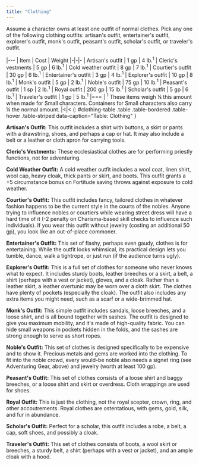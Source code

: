 ```yaml
---
title: "Clothing"
---
```


Assume a character owns at least one outfit of normal clothes. Pick any one of the following clothing outfits: artisan's outfit, entertainer's outfit, explorer's outfit, monk's outfit, peasant's outfit, scholar's outfit, or traveler's outfit.

|---
| Item | Cost | Weight
|-|-|-
| Artisan's outfit | 1 gp | 4 lb.<sup>1</sup>
| Cleric's vestments | 5 gp | 6 lb.<sup>1</sup>
| Cold weather outfit | 8 gp | 7 lb.<sup>1</sup>
| Courtier's outfit | 30 gp | 6 lb.<sup>1</sup>
| Entertainer's outfit | 3 gp | 4 lb.<sup>1</sup>
| Explorer's outfit | 10 gp | 8 lb.<sup>1</sup>
| Monk's outfit | 5 gp | 2 lb.<sup>1</sup>
| Noble's outfit | 75 gp | 10 lb.<sup>1</sup>
| Peasant's outfit | 1 sp | 2 lb.<sup>1</sup>
| Royal outfit | 200 gp | 15 lb.<sup>1</sup>
| Scholar's outfit | 5 gp | 6 lb.<sup>1</sup>
| Traveler's outfit | 1 gp | 5 lb.<sup>1</sup>
|===
| <sup>1</sup> These items weigh &#188; this amount when made for Small characters. Containers for Small characters also carry &#188; the normal amount. |<|<
{: #clothing-table .table .table-bordered .table-hover .table-striped data-caption="Table: Clothing" }

**Artisan's Outfit:** This outfit includes a shirt with buttons, a skirt or pants with a drawstring, shoes, and perhaps a cap or hat. It may also include a belt or a leather or cloth apron for carrying tools.

**Cleric's Vestments:** These ecclesiastical clothes are for performing priestly functions, not for adventuring.

**Cold Weather Outfit:** A cold weather outfit includes a wool coat, linen shirt, wool cap, heavy cloak, thick pants or skirt, and boots. This outfit grants a +5 circumstance bonus on Fortitude saving throws against exposure to cold weather.

**Courtier's Outfit:** This outfit includes fancy, tailored clothes in whatever fashion happens to be the current style in the courts of the nobles. Anyone trying to influence nobles or courtiers while wearing street dress will have a hard time of it (-2 penalty on Charisma-based skill checks to influence such individuals). If you wear this outfit without jewelry (costing an additional 50 gp), you look like an out-of-place commoner.

**Entertainer's Outfit:** This set of flashy, perhaps even gaudy, clothes is for entertaining. While the outfit looks whimsical, its practical design lets you tumble, dance, walk a tightrope, or just run (if the audience turns ugly).

**Explorer's Outfit:** This is a full set of clothes for someone who never knows what to expect. It includes sturdy boots, leather breeches or a skirt, a belt, a shirt (perhaps with a vest or jacket), gloves, and a cloak. Rather than a leather skirt, a leather overtunic may be worn over a cloth skirt. The clothes have plenty of pockets (especially the cloak). The outfit also includes any extra items you might need, such as a scarf or a wide-brimmed hat.

**Monk's Outfit:** This simple outfit includes sandals, loose breeches, and a loose shirt, and is all bound together with sashes. The outfit is designed to give you maximum mobility, and it's made of high-quality fabric. You can hide small weapons in pockets hidden in the folds, and the sashes are strong enough to serve as short ropes.

**Noble's Outfit:** This set of clothes is designed specifically to be expensive and to show it. Precious metals and gems are worked into the clothing. To fit into the noble crowd, every would-be noble also needs a signet ring (see Adventuring Gear, above) and jewelry (worth at least 100 gp).

**Peasant's Outfit:** This set of clothes consists of a loose shirt and baggy breeches, or a loose shirt and skirt or overdress. Cloth wrappings are used for shoes.

**Royal Outfit:** This is just the clothing, not the royal scepter, crown, ring, and other accoutrements. Royal clothes are ostentatious, with gems, gold, silk, and fur in abundance.

**Scholar's Outfit:** Perfect for a scholar, this outfit includes a robe, a belt, a cap, soft shoes, and possibly a cloak.

**Traveler's Outfit:** This set of clothes consists of boots, a wool skirt or breeches, a sturdy belt, a shirt (perhaps with a vest or jacket), and an ample cloak with a hood.
